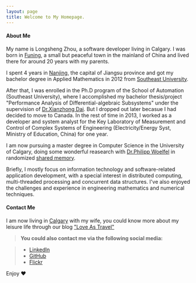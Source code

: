```yaml
---
layout: page
title: Welcome to My Homepage. 
---
```


#### <i class="icon-pencil"></i> About Me

My name is Longsheng Zhou, a software developer living in Calgary. I was born in [Funing](https://www.google.ca/maps/place/Funing,+Yancheng,+Jiangsu,+China/@33.1589079,121.7183449,4z/data=!4m2!3m1!1s0x35b9c3a6c3f13e7f:0xb3605c3b1285a51b), a small but peaceful town in the mainland of China and lived there for around 20 years with my parents. 

I spent 4 years in [Nanjing](https://www.google.ca/maps/place/Nanjing,+Jiangsu,+China/@32.5853319,120.1116328,7z/data=!4m2!3m1!1s0x35b58c9b668dcd83:0x8ffbb60b79df1b06), the capital of Jiangsu province and got my bachelor degree in Applied Mathematics in 2012 from [Southeast University](www.seu.edu.cn/). 

After that, I was enrolled in the Ph.D program of the School of Automation (Southeast University), where I accomplished my bachelor thesis/project "Performance Analysis of Differential-algebraic Subsystems" under the supervision of [Dr.Xianzhong Dai](http://dblp.uni-trier.de/pers/hd/d/Dai:Xianzhong). But I dropped out later becasue I had decided to move to Canada. In the rest of time in 2013, I worked as a developer and system analyst for the Key Laboratory of Measurement and Control of Complex Systems of Engineering (Electricity/Energy Syst, Ministry of Education, China) for one year. 

I am now pursuing a master degree in Computer Science in the University of Calgary, doing some wonderful reasearch with [Dr.Philipp Woelfel](http://pages.cpsc.ucalgary.ca/~woelfel/) in randomized [shared memory](http://en.wikipedia.org/wiki/Shared_memory_(interprocess_communication)).

Briefly, I mostly focus on information technology and software-related application development, with a special interest in distributed computing, multi-threaded processing and concurrent data structures. I've also enjoyed the challenges and experience in engineering mathematics and numerical techniques.

#### <i class="icon-pencil"></i> Contact Me

I am now living in [Calgary](https://www.google.ca/maps/place/Calgary,+AB/@51.013117,-114.0741556,11z/data=!3m1!4b1!4m2!3m1!1s0x537170039f843fd5:0x266d3bb1b652b63a) with my wife, you could know more about my leisure life through our blog ["Love As Travel"](http://loveastravel.github.io/about/)

> **You could also contact me via the following social media:**

> - [LinkedIn](https://ca.linkedin.com/in/longshengzhou)
> - [GitHub](https://github.com/lszhou)
> - [Flickr](https://www.flickr.com/photos/lszhou)

Enjoy ♥
